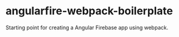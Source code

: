 # angularfire-webpack-boilerplate
Starting point for creating a Angular Firebase app using webpack.
